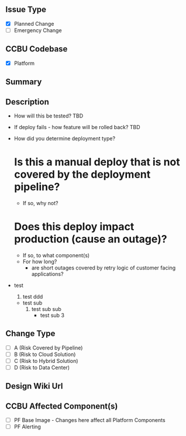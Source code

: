 ## Issue Type ##
- [x] Planned Change
- [ ] Emergency Change

## CCBU Codebase ##
- [x] Platform

## Summary ##

## Description ##

- How will this be tested? 
TBD

- If deploy fails - how feature will be rolled back?
TBD

- How did you determine deployment type?
 
  # Is this a manual deploy that is not covered by the deployment pipeline? 
    - If so, why not?
  # Does this deploy impact production (cause an outage)?
    - If so, to what component(s)
    - For how long?
      - are short outages covered by retry logic of customer facing applications?
                                                              
                                                              
- test
  1. test ddd
  * test sub
    1. test sub sub
       - test sub 3

## Change Type ##
- [ ] A (Risk Covered by Pipeline)
- [ ] B (Risk to Cloud Solution)
- [ ] C (Risk to Hybrid Solution)
- [ ] D (Risk to Data Center)

## Design Wiki Url ##

## CCBU Affected Component(s) ##
- [ ] PF Base Image - Changes here affect all Platform Components
- [ ] PF Alerting
